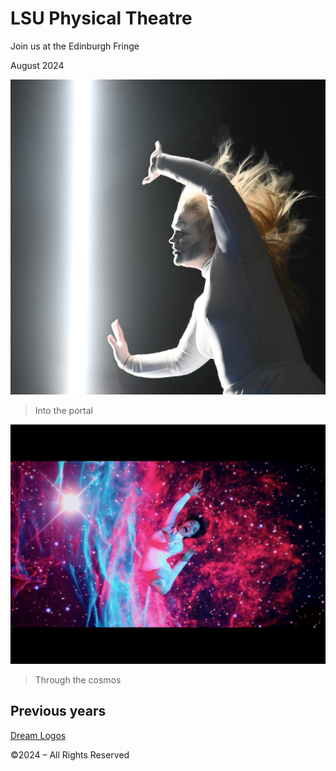 # LSU Physical Theatre

Join us at the Edinburgh Fringe

August 2024

![portal](media/Maddy-portal.jpg)

> Into the portal

![cosmos](media/Lee-cosmos.jpg)

> Through the cosmos

## Previous years

[Dream Logos](https://logos.emdm.io)


©2024 – All Rights Reserved
